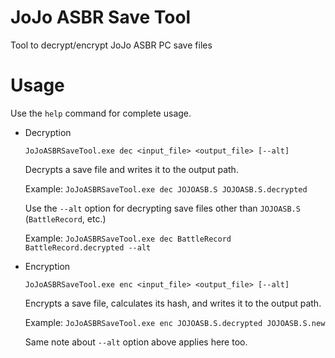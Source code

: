 # JoJo ASBR Save Tool

Tool to decrypt/encrypt JoJo ASBR PC save files

# Usage

Use the `help` command for complete usage.

- Decryption

    `JoJoASBRSaveTool.exe dec <input_file> <output_file> [--alt]`
    
    Decrypts a save file and writes it to the output path.

    Example: `JoJoASBRSaveTool.exe dec JOJOASB.S JOJOASB.S.decrypted`
    
    Use the `--alt` option for decrypting save files other than `JOJOASB.S` (`BattleRecord`, etc.)
    
    Example: `JoJoASBRSaveTool.exe dec BattleRecord BattleRecord.decrypted --alt`

- Encryption

    `JoJoASBRSaveTool.exe enc <input_file> <output_file> [--alt]`
  
    Encrypts a save file, calculates its hash, and writes it to the output path.
  
    Example: `JoJoASBRSaveTool.exe enc JOJOASB.S.decrypted JOJOASB.S.new`
   
    Same note about `--alt` option above applies here too.
